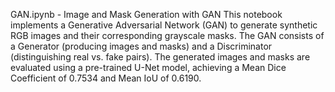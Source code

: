 GAN.ipynb - Image and Mask Generation with GAN
This notebook implements a Generative Adversarial Network (GAN) to generate synthetic RGB images and their corresponding grayscale masks. The GAN consists of a Generator (producing images and masks) and a Discriminator (distinguishing real vs. fake pairs). The generated images and masks are evaluated using a pre-trained U-Net model, achieving a Mean Dice Coefficient of 0.7534 and Mean IoU of 0.6190.
